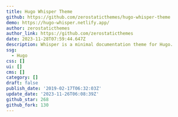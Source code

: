 ```yaml
---
title: Hugo Whisper Theme
github: https://github.com/zerostaticthemes/hugo-whisper-theme
demo: https://hugo-whisper.netlify.app/
author: zerostaticthemes
author_link: https://github.com/zerostaticthemes
date: 2023-11-28T07:59:44.647Z
description: Whisper is a minimal documentation theme for Hugo.
ssg:
  - Hugo
css: []
ui: []
cms: []
category: []
draft: false
publish_date: '2019-02-17T06:32:03Z'
update_date: '2023-11-26T06:08:39Z'
github_star: 268
github_fork: 130
---
```

